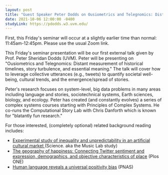 ```yaml
---
layout: post
title: "Guest Speaker Peter Dodds on Ousiometrics and Telegnomics: Distant measurement of historical timelines, story turbulence, and essential meaning."
date: 2021-10-06 12:00:00 -0400
studyLink: https://pdodds.w3.uvm.edu/
---
```


First, this Friday's seminar will occur at a slightly earlier time than normal: 11:45am-12:45pm. Please use the usual Zoom link.

This Friday's seminar presentation will be our first external talk given by Prof. Peter Sheridan Dodds (UVM). Peter will be presenting on "Ousiometrics and Telegnomics: Distant measurement of historical timelines, story turbulence, and essential meaning." The talk will cover how to leverage collective utterances (e.g., tweets) to quantify societal well-being, cultural trends, and the emergence/spread of stories. 

Peter's research focuses on system-level, big data problems in many areas including language and stories, sociotechnical systems, Earth sciences, biology, and ecology. Peter has created (and constantly evolves) a series of complex systems courses starting with Principles of Complex Systems. He co-runs the Computational Story Lab with Chris Danforth which is known for "blatantly fun research."

For those interested, (completely optional) related background reading includes:
<ul>
  <li><a href="https://www.science.org/doi/abs/10.1126/science.1121066">Experimental study of inequality and unpredictability in an artificial cultural market </a>(Science. aka the Music Lab study)</li>
  <li><a href="https://journals.plos.org/plosone/article?id=10.1371/journal.pone.0064417">The geography of happiness: Connecting Twitter sentiment and expression, demographics, and objective characteristics of place</a> (Plos ONE)</li>
   <li><a href="https://www.pnas.org/content/112/8/2389.short">Human language reveals a universal positivity bias</a> (PNAS)</li>
</ul>
